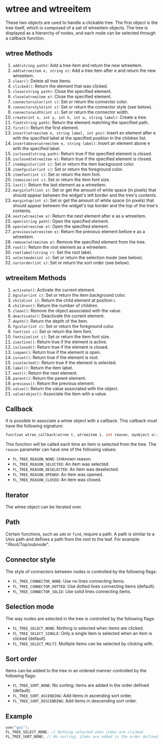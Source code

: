 # wtree and wtreeitem

These two objects are used to handle a clickable tree. The first object is the tree itself, which is composed of a set of wtreeitem objects. The tree is displayed as a hierarchy of nodes, and each node can be selected through a callback function.

## wtree Methods

1. `add(string path)`: Add a tree item and return the new wtreeitem.
2. `add(wtreeitem e, string n)`: Add a tree item after e and return the new wtreeitem.
3. `clear()`: Delete all tree items.
4. `clicked()`: Return the element that was clicked.
5. `close(string path)`: Close the specified element.
6. `close(wtreeitem e)`: Close the specified element.
7. `connectorcolor(int c)`: Set or return the connector color.
8. `connectorstyle(int s)`: Set or return the connector style (see below).
9. `connectorwidth(int s)`: Set or return the connector width.
10. `create(int x, int y, int h, int w, string label)`: Create a tree.
11. `find(string path)`: Return the element matching the specified path.
12. `first()`: Return the first element.
13. `insert(wtreeitem e, string label, int pos)`: Insert an element after e with the specified label at the specified position in the children list.
14. `insertabove(wtreeitem e, string label)`: Insert an element above e with the specified label.
15. `isclosed(string path)`: Return true if the specified element is closed.
16. `isclosed(wtreeitem e)`: Return true if the specified element is closed.
17. `itembgcolor(int c)`: Set or return the item background color.
18. `itemfgcolor(int c)`: Set or return the foreground color.
19. `itemfont(int c)`: Set or return the item font.
20. `itemsize(int c)`: Set or return the item font size.
21. `last()`: Return the last element as a wtreeitem.
22. `marginleft(int s)`: Set or get the amount of white space (in pixels) that should appear between the widget's left border and the tree's contents.
23. `margintop(int s)`: Set or get the amount of white space (in pixels) that should appear between the widget's top border and the top of the tree's contents.
24. `next(wtreeitem e)`: Return the next element after e as a wtreeitem.
25. `open(string path)`: Open the specified element.
26. `open(wtreeitem e)`: Open the specified element.
27. `previous(wtreeitem e)`: Return the previous element before e as a wtreeitem.
28. `remove(wtreeitem e)`: Remove the specified element from the tree.
29. `root()`: Return the root element as a wtreeitem.
30. `rootlabel(string r)`: Set the root label.
31. `selectmode(int s)`: Set or return the selection mode (see below).
32. `sortorder(int s)`: Set or return the sort order (see below).

## wtreeitem Methods

1. `activate()`: Activate the current element.
2. `bgcolor(int c)`: Set or return the item background color.
3. `child(int i)`: Return the child element at position i.
4. `children()`: Return the number of children.
5. `clean()`: Remove the object associated with the value.
6. `deactivate()`: Deactivate the current element.
7. `depth()`: Return the depth of the item.
8. `fgcolor(int c)`: Set or return the foreground color.
9. `font(int c)`: Set or return the item font.
10. `fontsize(int c)`: Set or return the item font size.
11. `isactive()`: Return true if the element is active.
12. `isclosed()`: Return true if the element is closed.
13. `isopen()`: Return true if the element is open.
14. `isroot()`: Return true if the element is root.
15. `isselected()`: Return true if the element is selected.
16. `label()`: Return the item label.
17. `next()`: Return the next element.
18. `parent()`: Return the parent element.
19. `previous()`: Return the previous element.
20. `value()`: Return the value associated with the object.
21. `value(object)`: Associate the item with a value.

## Callback

It is possible to associate a wtree object with a callback. This callback must have the following signature:

```c
function wtree_callback(wtree t, wtreeitem i, int reason, myobject o);
```

This function will be called each time an item is selected from the tree. The `reason` parameter can have one of the following values:

- `FL_TREE_REASON_NONE`: Unknown reason.
- `FL_TREE_REASON_SELECTED`: An item was selected.
- `FL_TREE_REASON_DESELECTED`: An item was deselected.
- `FL_TREE_REASON_OPENED`: An item was opened.
- `FL_TREE_REASON_CLOSED`: An item was closed.

## Iterator

The wtree object can be iterated over.

## Path

Certain functions, such as `add` or `find`, require a path. A path is similar to a Unix path and defines a path from the root to the leaf. For example: "/Root/Top/subnode".

## Connector style

The style of connectors between nodes is controlled by the following flags:

- `FL_TREE_CONNECTOR_NONE`: Use no lines connecting items.
- `FL_TREE_CONNECTOR_DOTTED`: Use dotted lines connecting items (default).
- `FL_TREE_CONNECTOR_SOLID`: Use solid lines connecting items.

## Selection mode

The way nodes are selected in the tree is controlled by the following flags:

- `FL_TREE_SELECT_NONE`: Nothing is selected when items are clicked.
- `FL_TREE_SELECT_SINGLE`: Only a single item is selected when an item is clicked (default).
- `FL_TREE_SELECT_MULTI`: Multiple items can be selected by clicking with.

## Sort order

Items can be added to the tree in an ordered manner controlled by the following flags:

- `FL_TREE_SORT_NONE`: No sorting; items are added in the order defined (default).
- `FL_TREE_SORT_ASCENDING`: Add items in ascending sort order.
- `FL_TREE_SORT_DESCENDING`: Add items in descending sort order.

## Example

```c
use("gui");
FL_TREE_SELECT_NONE; // Nothing selected when items are clicked.
FL_TREE_SORT_NONE; // No sorting; items are added in the order defined (default).
```